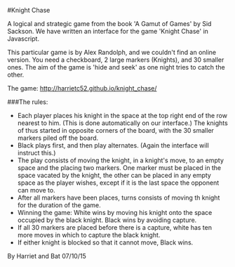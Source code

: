 #Knight Chase

A logical and strategic game from the book 'A Gamut of Games' by Sid Sackson. We have written an interface for the game 'Knight Chase' in Javascript.

This particular game is by Alex Randolph, and we couldn't find an online version. You need a checkboard, 2 large markers (Knights), and 30 smaller ones. The aim of the game is 'hide and seek' as one night tries to catch the other.


The game: http://harrietc52.github.io/knight_chase/

###The rules:

- Each player places his knight in the space at the top right end of the row nearest to him. (This is done automatically on our interface.) The knights of thus started in opposite corners of the board, with the 30 smaller markers piled off the board.
- Black plays first, and then play alternates. (Again the interface will instruct this.)
- The play consists of moving the knight, in a knight's move, to an empty space and the placing two markers. One marker must be placed in the space vacated by the knight, the other can be placed in any empty space as the player wishes, except if it is the last space the opponent can move to.
- After all markers have been places, turns consists of moving th knight for the duration of the game.
- Winning the game: White wins by moving his knight onto the space occupied by the black knight. Black wins by avoiding capture.
- If all 30 markers are placed before there is a capture, white has ten more moves in which to capture the black knight.
- If either knight is blocked so that it cannot move, Black wins.

By Harriet and Bat
07/10/15
